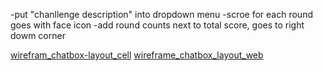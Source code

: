 -put "chanllenge description" into dropdown menu
-scroe for each round goes with face icon
-add round counts next to total score, goes to right dowm corner

[wirefram_chatbox-layout_cell](https://wireframe.cc/jJMFSw)
[wireframe_chatbox_layout_web](https://wireframe.cc/UKQfPj)